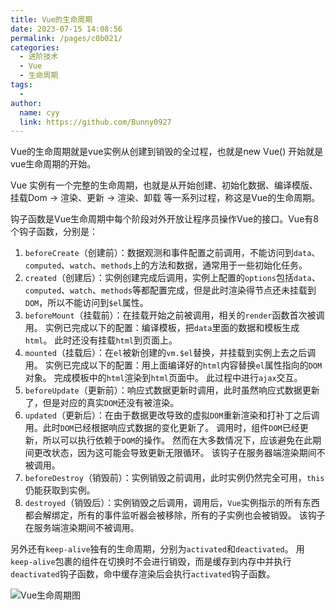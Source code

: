 ```yaml
---
title: Vue的生命周期
date: 2023-07-15 14:08:56
permalink: /pages/c0b021/
categories:
  - 进阶技术
  - Vue
  - 生命周期
tags:
  - 
author: 
  name: cyy
  link: https://github.com/Bunny0927
---
```

Vue的生命周期就是vue实例从创建到销毁的全过程，也就是new Vue() 开始就是vue生命周期的开始。

Vue 实例有⼀个完整的⽣命周期，也就是从开始创建、初始化数据、编译模版、挂载Dom -> 渲染、更新 -> 渲染、卸载 等⼀系列过程，称这是Vue的⽣命周期。

钩子函数是Vue生命周期中每个阶段对外开放让程序员操作Vue的接口。Vue有8个钩子函数，分别是： 
1. `beforeCreate`（创建前）：数据观测和事件配置之前调用，不能访问到`data`、`computed`、`watch`、`methods`上的方法和数据，通常用于一些初始化任务。
2. `created`（创建后）：实例创建完成后调用，实例上配置的`options`包括`data`、`computed`、`watch`、`methods`等都配置完成，但是此时渲染得节点还未挂载到`DOM`，所以不能访问到`$el`属性。
3. `beforeMount`（挂载前）：在挂载开始之前被调用，相关的`render`函数首次被调用。
   实例已完成以下的配置：编译模板，把`data`里面的数据和模板生成`html`。
   此时还没有挂载`html`到页面上。
4. `mounted`（挂载后）：在`el`被新创建的`vm.$el`替换，并挂载到实例上去之后调用。
   实例已完成以下的配置：用上面编译好的`html`内容替换`el`属性指向的`DOM`对象。
   完成模板中的`html`渲染到`html`页面中。
   此过程中进行`ajax`交互。
5. `beforeUpdate`（更新前）：响应式数据更新时调用，此时虽然响应式数据更新了，但是对应的真实`DOM`还没有被渲染。
6. `updated`（更新后）：在由于数据更改导致的虚拟`DOM`重新渲染和打补丁之后调用。此时`DOM`已经根据响应式数据的变化更新了。
   调用时，组件`DOM`已经更新，所以可以执行依赖于`DOM`的操作。
   然而在大多数情况下，应该避免在此期间更改状态，因为这可能会导致更新无限循环。
   该钩子在服务器端渲染期间不被调用。
7. `beforeDestroy`（销毁前）：实例销毁之前调用，此时实例仍然完全可用，`this`仍能获取到实例。
8. `destroyed`（销毁后）：实例销毁之后调用，调用后，`Vue`实例指示的所有东西都会解绑定，所有的事件监听器会被移除，所有的子实例也会被销毁。
   该钩子在服务端渲染期间不被调用。

另外还有`keep-alive`独有的生命周期，分别为`activated`和`deactivated`。
用`keep-alive`包裹的组件在切换时不会进行销毁，而是缓存到内存中并执行`deactivated`钩子函数，命中缓存渲染后会执行`activated`钩子函数。


![Vue生命周期图](https://cdn.jsdelivr.net/gh/Bunny0927/resource@main/images/blog/vue/image3.png)
